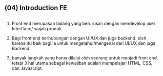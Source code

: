 ## (04) Introduction FE

##
1. Front end merupakan bidang yang berurusan dengan mendevelop user Interfface/ wajah produk.

2. Bagi front end berhubungan dengan UI/UX dan juga backend. oleh karena itu baik bagi ia untuk mengetahui/mengenal dari UI/UX dan juga Backend.

3. banyak langkah yang harus dilalui oleh seorang untuk menjadi front end. tetapi 3 hal utama sebagai kewajiban adalah mempelajari HTML, CSS, dan Javascript.

##
